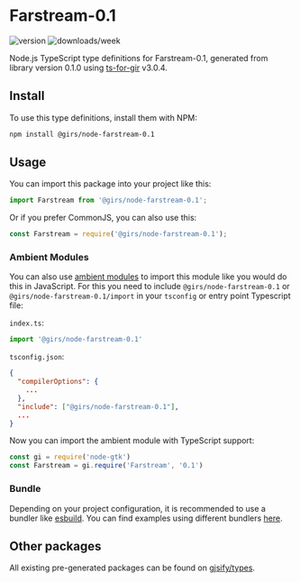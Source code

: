 
# Farstream-0.1

![version](https://img.shields.io/npm/v/@girs/node-farstream-0.1)
![downloads/week](https://img.shields.io/npm/dw/@girs/node-farstream-0.1)


Node.js TypeScript type definitions for Farstream-0.1, generated from library version 0.1.0 using [ts-for-gir](https://github.com/gjsify/ts-for-gir) v3.0.4.


## Install

To use this type definitions, install them with NPM:
```bash
npm install @girs/node-farstream-0.1
```

## Usage

You can import this package into your project like this:
```ts
import Farstream from '@girs/node-farstream-0.1';
```

Or if you prefer CommonJS, you can also use this:
```ts
const Farstream = require('@girs/node-farstream-0.1');
```

### Ambient Modules

You can also use [ambient modules](https://github.com/gjsify/ts-for-gir/tree/main/packages/cli#ambient-modules) to import this module like you would do this in JavaScript.
For this you need to include `@girs/node-farstream-0.1` or `@girs/node-farstream-0.1/import` in your `tsconfig` or entry point Typescript file:

`index.ts`:
```ts
import '@girs/node-farstream-0.1'
```

`tsconfig.json`:
```json
{
  "compilerOptions": {
    ...
  },
  "include": ["@girs/node-farstream-0.1"],
  ...
}
```

Now you can import the ambient module with TypeScript support: 

```ts
const gi = require('node-gtk')
const Farstream = gi.require('Farstream', '0.1')
```


### Bundle

Depending on your project configuration, it is recommended to use a bundler like [esbuild](https://esbuild.github.io/). You can find examples using different bundlers [here](https://github.com/gjsify/ts-for-gir/tree/main/examples).

## Other packages

All existing pre-generated packages can be found on [gjsify/types](https://github.com/gjsify/types).

